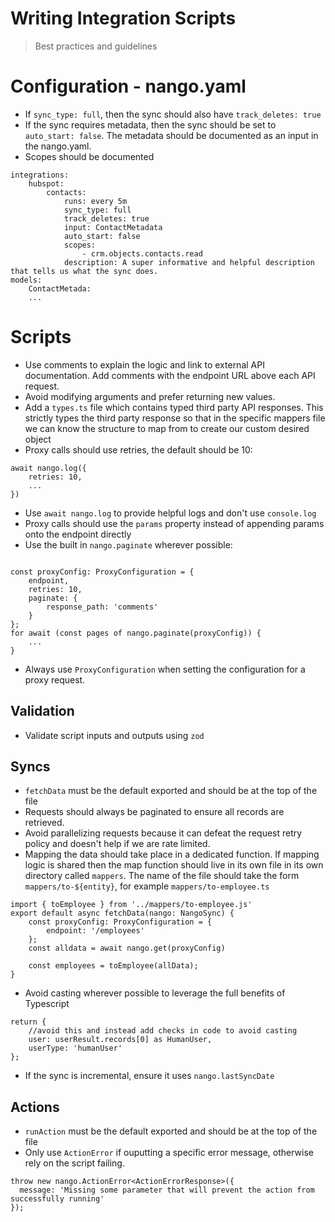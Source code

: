 Writing Integration Scripts
==================
> Best practices and guidelines

# Configuration - nango.yaml
* If `sync_type: full`, then the sync should also have `track_deletes: true`
* If the sync requires metadata, then the sync should be set to `auto_start: false`.
The metadata should be documented as an input in the nango.yaml.
* Scopes should be documented
```
integrations:
    hubspot:
        contacts:
            runs: every 5m
            sync_type: full
            track_deletes: true
            input: ContactMetadata
            auto_start: false
            scopes:
                - crm.objects.contacts.read
            description: A super informative and helpful description that tells us what the sync does.
models:
    ContactMetada:
    ...
```

# Scripts
* Use comments to explain the logic and link to external API documentation. Add comments with the endpoint URL above each API request.
* Avoid modifying arguments and prefer returning new values.
* Add a `types.ts`  file which contains typed third party API responses. This strictly types the third party response so that in the specific mappers file we can know the structure to map from to create our custom desired object
* Proxy calls should use retries, the default should be 10:
```
await nango.log({
    retries: 10,
    ...
})
```
* Use `await nango.log` to provide helpful logs and don't use `console.log`
* Proxy calls should use the `params` property instead of appending params onto the endpoint directly
* Use the built in `nango.paginate` wherever possible:
```

const proxyConfig: ProxyConfiguration = {
    endpoint,
    retries: 10,
    paginate: {
        response_path: 'comments'
    }
};
for await (const pages of nango.paginate(proxyConfig)) {
    ...
}
```
* Always use `ProxyConfiguration` when setting the configuration for a proxy request.

## Validation
* Validate script inputs and outputs using `zod`

## Syncs
* `fetchData` must be the default exported and should be at the top of the file
* Requests should always be paginated to ensure all records are retrieved.
* Avoid parallelizing requests because it can defeat the request retry policy
and doesn't help if we are rate limited.
* Mapping the data should take place in a dedicated function. If mapping logic
is shared then the map function should live in its own file in its own directory called `mappers`.
The name of the file should take the form `mappers/to-${entity}`, for example `mappers/to-employee.ts`
```
import { toEmployee } from '../mappers/to-employee.js'
export default async fetchData(nango: NangoSync) {
    const proxyConfig: ProxyConfiguration = {
        endpoint: '/employees'
    };
    const alldata = await nango.get(proxyConfig)

    const employees = toEmployee(allData);
}
```
* Avoid casting wherever possible to leverage the full benefits of Typescript
```
return {
    //avoid this and instead add checks in code to avoid casting
    user: userResult.records[0] as HumanUser,
    userType: 'humanUser'
};
```
* If the sync is incremental, ensure it uses `nango.lastSyncDate`

## Actions
* `runAction` must be the default exported and should be at the top of the file
* Only use `ActionError` if ouputting a specific error message, otherwise rely on the script failing.
```
throw new nango.ActionError<ActionErrorResponse>({
  message: 'Missing some parameter that will prevent the action from successfully running'
});
```
